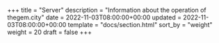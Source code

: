 +++
title = "Server"
description = "Information about the operation of thegem.city"
date = 2022-11-03T08:00:00+00:00
updated = 2022-11-03T08:00:00+00:00
template = "docs/section.html"
sort_by = "weight"
weight = 20
draft = false
+++
